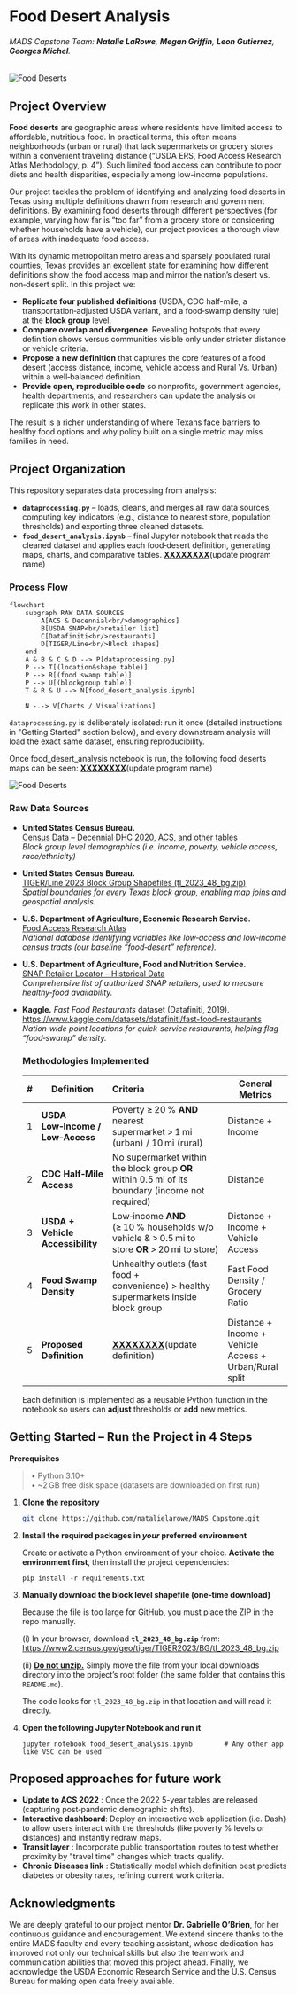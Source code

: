 # Food Desert Analysis  

###### MADS Capstone Team: **Natalie LaRowe**, **Megan Griffin**, **Leon Gutierrez**, **Georges Michel**.  

![Food Deserts](images/food_deserts.JPG)

## Project Overview  
**Food deserts** are geographic areas where residents have limited access to affordable, nutritious food. In practical terms, this often means neighborhoods (urban or rural) that lack supermarkets or grocery stores within a convenient traveling distance (“USDA ERS, Food Access Research Atlas Methodology, p. 4”). Such limited food access can contribute to poor diets and health disparities, especially among low-income populations.  

Our project tackles the problem of identifying and analyzing food deserts in Texas using multiple definitions drawn from research and government definitions. By examining food deserts through different perspectives (for example, varying how far is “too far” from a grocery store or considering whether households have a vehicle),  our project provides a thorough view of areas with inadequate food access.    

With its dynamic metropolitan metro areas and sparsely populated rural counties, Texas provides an excellent state for examining how different definitions show the food access map and mirror the nation’s desert vs. non‑desert split. In this project we:

* **Replicate four published definitions** (USDA, CDC half-mile, a transportation‑adjusted USDA variant, and a food‑swamp density rule) at the **block group** level.  
* **Compare overlap and divergence**. Revealing hotspots that every definition shows versus communities visible only under stricter distance or vehicle criteria.  
* **Propose a new definition** that captures the core features of a food desert (access distance, income, vehicle access and Rural Vs. Urban) within a well‑balanced definition.
* **Provide open, reproducible code**  so nonprofits, government agencies, health departments, and researchers can update the analysis or replicate this work in other states.

The result is a richer understanding of where Texans face barriers to healthy food options and why policy built on a single metric may miss families in need.



## Project Organization  

This repository separates data processing from analysis:

* **`dataprocessing.py`** – loads, cleans, and merges all raw data sources, computing key indicators (e.g., distance to nearest store, population thresholds) and exporting three cleaned datasets.  
* **`food_desert_analysis.ipynb`** – final Jupyter notebook that reads the cleaned dataset and applies each food‑desert definition, generating maps, charts, and comparative tables.  **<u>XXXXXXXX</u>**(update program name)



### Process Flow

```mermaid
flowchart 
    subgraph RAW DATA SOURCES
        A[ACS & Decennial<br/>demographics] 
        B[USDA SNAP<br/>retailer list] 
        C[Datafiniti<br/>restaurants] 
        D[TIGER/Line<br/>Block shapes]
    end
    A & B & C & D --> P[dataprocessing.py]
    P --> T[(location&shape table)]
    P --> R[(food swamp table)]
    P --> U[(blockgroup table)]
    T & R & U --> N[food_desert_analysis.ipynb]

    N -.-> V[Charts / Visualizations]
```

`dataprocessing.py` is deliberately isolated: run it once (detailed instructions in "Getting Started" section below), and every downstream analysis will load the exact same dataset, ensuring reproducibility. 

Once food_desert_analysis notebook is run, the following food deserts maps can be seen: **<u>XXXXXXXX</u>**(update program name)

![Food Deserts](images/maps.JPG)

### Raw Data Sources

* **United States Census Bureau.**  
  [Census Data – Decennial DHC 2020, ACS, and other tables](https://data.census.gov/table)  
  *Block group level demographics (i.e. income, poverty, vehicle access, race/ethnicity)*

* **United States Census Bureau.**  
  [TIGER/Line 2023 Block Group Shapefiles (tl_2023_48_bg.zip)](https://www2.census.gov/geo/tiger/TIGER2023/BG/tl_2023_48_bg.zip)  
  *Spatial boundaries for every Texas block group, enabling map joins and geospatial analysis.*

* **U.S. Department of Agriculture, Economic Research Service.**  
  [Food Access Research Atlas](https://www.ers.usda.gov/data-products/food-access-research-atlas/)  
  *National database identifying variables like low‑access and low‑income census tracts (our baseline “food‑desert” reference).*

* **U.S. Department of Agriculture, Food and Nutrition Service.**  
  [SNAP Retailer Locator – Historical Data](https://www.fns.usda.gov/snap/retailer/historical-data)  
  *Comprehensive list of authorized SNAP retailers, used to measure healthy‑food availability.*

* **Kaggle.** *Fast Food Restaurants* dataset (Datafiniti, 2019).  
  <https://www.kaggle.com/datasets/datafiniti/fast-food-restaurants>  
  *Nation‑wide point locations for quick‑service restaurants, helping flag “food‑swamp” density.*

  

  ### Methodologies Implemented  

  | #    | Definition                       | Criteria                                                     | General Metrics                                        |
  | ---- | -------------------------------- | :----------------------------------------------------------- | ------------------------------------------------------ |
  | 1    | **USDA Low‑Income / Low‑Access** | Poverty ≥ 20 % **AND** nearest supermarket > 1 mi (urban) / 10 mi (rural) | Distance + Income                                      |
  | 2    | **CDC Half‑Mile Access**         | No supermarket within the block group **OR** within 0.5 mi of its boundary (income not required) | Distance                                               |
  | 3    | **USDA + Vehicle Accessibility** | Low‑income **AND** (≥ 10 % households w/o vehicle & > 0.5 mi to store **OR** > 20 mi to store) | Distance + Income + Vehicle Access                     |
  | 4    | **Food Swamp Density**           | Unhealthy outlets (fast food + convenience) > healthy supermarkets inside block group | Fast Food Density / Grocery Ratio                      |
  | 5    | **Proposed Definition**          | **<u>XXXXXXXX</u>**(update definition)                       | Distance + Income + Vehicle Access + Urban/Rural split |

  Each definition is implemented as a reusable Python function in the notebook so users can **adjust** thresholds or **add** new metrics.  

  

## Getting Started – Run the Project in 4 Steps

**Prerequisites**  
> • Python 3.10+   
> • ~2 GB free disk space (datasets are downloaded on first run)  

1. **Clone the repository**

   ```bash
   git clone https://github.com/natalielarowe/MADS_Capstone.git
   ```

2. **Install the required packages in *your* preferred environment**

   Create or activate a Python environment of your choice. **Activate the environment first**, then install the project dependencies:

   ```shell
   pip install -r requirements.txt      
   ```

3. **Manually download the block level shapefile (one‑time download)**

   Because the file is too large for GitHub, you must place the ZIP in the repo manually.

   (i) In your browser, download **`tl_2023_48_bg.zip`** from:  
      <https://www2.census.gov/geo/tiger/TIGER2023/BG/tl_2023_48_bg.zip>

   (ii) <u>**Do not unzip.**</u> Simply move the file from your local downloads directory into the project’s root folder (the same folder that contains this `README.md`).  
   
      The code looks for `tl_2023_48_bg.zip` in that location and will read it directly.

4. **Open the following Jupyter Notebook and run it**

   ```shell
   jupyter notebook food_desert_analysis.ipynb        # Any other app like VSC can be used
   ```

   

## Proposed approaches for future work 

* **Update to ACS 2022** : Once the 2022 5-year tables are released (capturing post‑pandemic demographic shifts).  
* **Interactive dashboard**: Deploy an interactive web application (i.e. Dash) to allow users interact with the thresholds (like poverty %  levels or distances) and instantly redraw maps.  
* **Transit layer** : Incorporate public transportation routes to test whether proximity by "travel time" changes which tracts qualify.  
* **Chronic Diseases link** : Statistically model which definition best predicts diabetes or obesity rates, refining current work criteria.

## Acknowledgments  
We are deeply grateful to our project mentor **Dr. Gabrielle O’Brien**, for her continuous guidance and encouragement. We extend sincere thanks to the entire MADS faculty and every teaching assistant, whose dedication has improved not only our technical skills but also the teamwork and communication abilities that moved this project ahead. Finally, we acknowledge the USDA Economic Research Service and the U.S. Census Bureau for making open data freely available.



























